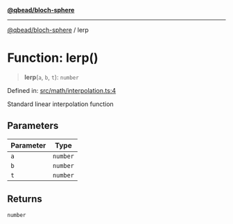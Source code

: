 [**@qbead/bloch-sphere**](../index.md)

***

[@qbead/bloch-sphere](../index.md) / lerp

# Function: lerp()

> **lerp**(`a`, `b`, `t`): `number`

Defined in: [src/math/interpolation.ts:4](https://github.com/qbead/bloch-sphere/blob/81a59121ea27596e77408b4ed592f344f3dd0304/src/math/interpolation.ts#L4)

Standard linear interpolation function

## Parameters

| Parameter | Type |
| ------ | ------ |
| `a` | `number` |
| `b` | `number` |
| `t` | `number` |

## Returns

`number`
